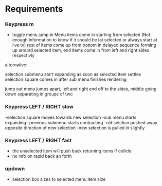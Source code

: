# Requirements

### Keypress m
* toggle menu
jump in
Menu items come in starting from selected (Not enough information to know if it should be lat selected or always start at live tv)
rest of items come up from bottom in delayed sequence forming up around selected item,
end items come in from left and right sides respectivly

alternative:

selection submenu start expanding as soon as selected item settles
selection square comes in after sub menu finishes rendering

jump out
menu jumps apart, left and right end off to the sides, middle going down separating in groups of two 


### Keypress LEFT / RIGHT slow
-selection square moves towards new selection
-sub menu starts expanding
-previous submenu starts contracting
-old selction pushed away opposite direction of new selection
-new selection is pulled in slightly

### Keypress LEFT / RIGHT fast
- the unselected item will push back returning items if collide
- no info on rapid back an forth

### updown
- selection box sizes to selected menu item size





